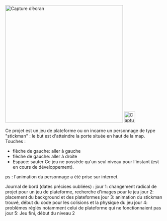<img width="374" alt="Capture d’écran " src="https://github.com/TristanCharpilienne/Platform-game/assets/102975735/9bc5d616-ee32-43b5-b8a2-3e16bd853c83">
<img width="35" alt="Capture d’écran 2023-05-26 110429" src="https://github.com/TristanCharpilienne/Platform-game/assets/102975735/f8c16b27-8cfa-42ad-bf22-0edd3410eac4">


Ce projet est un jeu de plateforme ou on incarne un personnage de type "stickman" : le but est d'atteindre la porte située en haut de la map.
Touches : 
- flèche de gauche: aller à gauche
- flèche de gauche: aller à droite
- Espace: sauter
Ce jeu ne possède qu'un seul niveau pour l'instant (est en cours de développement).

ps : l'animation du personnage a été prise sur internet.

Journal de bord (dates précises oubliées) :
jour 1: changement radical de projet pour un jeu de plateforme, recherche d'images pour le jeu
jour 2: placement du background et des plateformes
jour 3: animation du stickman trouvé, début du code pour les colisions et la physique du jeu
jour 4: problèmes réglés notamment celui de plateforme qui ne fonctionnaient pas
jour 5: Jeu fini, début du niveau 2
